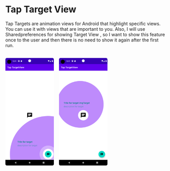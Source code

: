 # Tap Target View

Tap Targets are animation views for Android that highlight specific views. You can use it with views that are important to you.
Also, I will use Sharedpreferences for showing Target View , so I want to show this feature once to the user and then there is no need to show it again after the first run.

<br>  
<a href="#" target="_blank"><img alt="Tap Target View" src="screenshot_0.png" height="30%" width="30%"></a> &nbsp;&nbsp; <a href="#" target="_blank"><img alt="Tap Target View" src="screenshot_1.png" height="30%" width="30%"></a>
